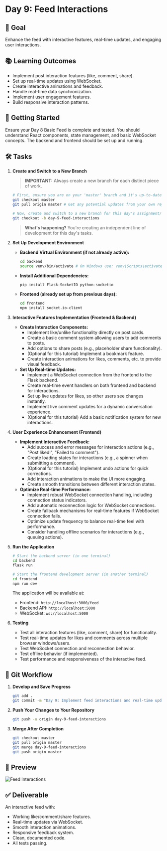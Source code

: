 # Day 9: Feed Interactions

## 🎯 Goal

Enhance the feed with interactive features, real-time updates, and engaging user interactions.

## 📚 Learning Outcomes

- Implement post interaction features (like, comment, share).
- Set up real-time updates using WebSocket.
- Create interactive animations and feedback.
- Handle real-time data synchronization.
- Implement user engagement features.
- Build responsive interaction patterns.

## 🚀 Getting Started

Ensure your Day 8 Basic Feed is complete and tested. You should understand React components, state management, and basic WebSocket concepts. The backend and frontend should be set up and running.

## 🛠️ Tasks

1.  **Create and Switch to a New Branch**

    > **IMPORTANT:** Always create a new branch for each distinct piece of work.

    ```bash
    # First, ensure you are on your 'master' branch and it's up-to-date
    git checkout master
    git pull origin master # Get any potential updates from your own repository's master

    # Now, create and switch to a new branch for this day's assignment/feature
    git checkout -b day-9-feed-interactions
    ```

    > **What's happening?** You're creating an independent line of development for this day's tasks.

2.  **Set Up Development Environment**

    - **Backend Virtual Environment (if not already active):**
      ```bash
      cd backend
      source venv/bin/activate # On Windows use: venv\Scripts\activate
      ```
    - **Install Additional Dependencies:**
      ```bash
      pip install Flask-SocketIO python-socketio
      ```
    - **Frontend (already set up from previous days):**
      ```bash
      cd frontend
      npm install socket.io-client
      ```

3.  **Interactive Features Implementation (Frontend & Backend)**

    - **Create Interaction Components:**
      - Implement like/unlike functionality directly on post cards.
      - Create a basic comment system allowing users to add comments to posts.
      - Add options to share posts (e.g., placeholder share functionality).
      - (Optional for this tutorial) Implement a bookmark feature.
      - Create interaction animations for likes, comments, etc. to provide visual feedback.
    - **Set Up Real-time Updates:**
      - Implement a WebSocket connection from the frontend to the Flask backend.
      - Create real-time event handlers on both frontend and backend for interactions.
      - Set up live updates for likes, so other users see changes instantly.
      - Implement live comment updates for a dynamic conversation experience.
      - (Optional for this tutorial) Add a basic notification system for new interactions.

4.  **User Experience Enhancement (Frontend)**

    - **Implement Interactive Feedback:**
      - Add success and error messages for interaction actions (e.g., "Post liked!", "Failed to comment").
      - Create loading states for interactions (e.g., a spinner when submitting a comment).
      - (Optional for this tutorial) Implement undo actions for quick corrections.
      - Add interaction animations to make the UI more engaging.
      - Create smooth transitions between different interaction states.
    - **Optimize Real-time Performance:**
      - Implement robust WebSocket connection handling, including connection status indicators.
      - Add automatic reconnection logic for WebSocket connections.
      - Create fallback mechanisms for real-time features if WebSocket connection fails.
      - Optimize update frequency to balance real-time feel with performance.
      - Consider handling offline scenarios for interactions (e.g., queuing actions).

5.  **Run the Application**

    ```bash
    # Start the backend server (in one terminal)
    cd backend
    flask run

    # Start the frontend development server (in another terminal)
    cd frontend
    npm run dev
    ```

    The application will be available at:

    - Frontend: `http://localhost:3000/feed`
    - Backend API: `http://localhost:5000`
    - WebSocket: `ws://localhost:5000`

6.  **Testing**

    - Test all interaction features (like, comment, share) for functionality.
    - Test real-time updates for likes and comments across multiple browser windows/users.
    - Test WebSocket connection and reconnection behavior.
    - Test offline behavior (if implemented).
    - Test performance and responsiveness of the interactive feed.

## 🔄 Git Workflow

1.  **Develop and Save Progress**

    ```bash
    git add .
    git commit -m "Day 9: Implement feed interactions and real-time updates"
    ```

2.  **Push Your Changes to Your Repository**

    ```bash
    git push -u origin day-9-feed-interactions
    ```

3.  **Merge After Completion**

    ```bash
    git checkout master
    git pull origin master
    git merge day-9-feed-interactions
    git push origin master
    ```

## 📸 Preview

![Feed Interactions](feed-interactions.png)

## ✅ Deliverable

An interactive feed with:

- Working like/comment/share features.
- Real-time updates via WebSocket.
- Smooth interaction animations.
- Responsive feedback system.
- Clean, documented code.
- All tests passing.
